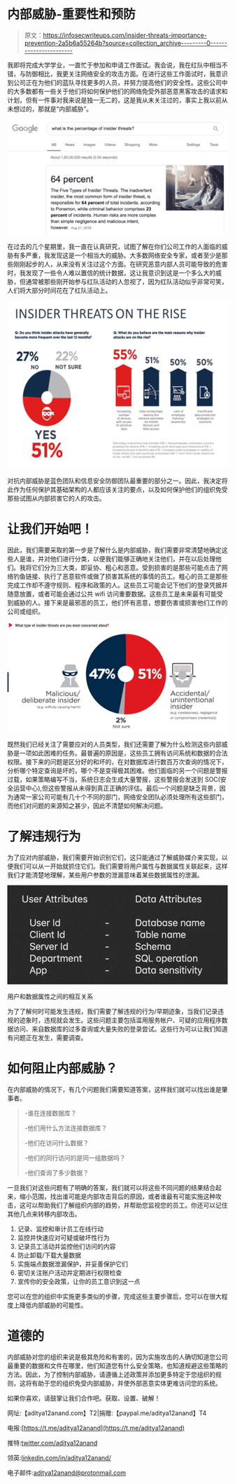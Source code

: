 # 内部威胁-重要性和预防

> 原文：<https://infosecwriteups.com/insider-threats-importance-prevention-2a5b6a55264b?source=collection_archive---------0----------------------->

我即将完成大学学业，一直忙于参加和申请工作面试。我会说，我在红队中相当不错，与防御相比，我更关注网络安全的攻击方面。在进行这些工作面试时，我意识到公司正在为他们的蓝队寻找更多的人员，并努力提高他们的安全性。这些公司中的大多数都有一些关于他们将如何保护他们的网络免受外部恶意黑客攻击的请求和计划，但有一件事对我来说是独一无二的，这是我从未关注过的，事实上我以前从未想过的，那就是“内部威胁”。

![](img/84a446782c3b766e7349bcdee6839b8e.png)

在过去的几个星期里，我一直在认真研究，试图了解在你们公司工作的人面临的威胁有多严重，我发现这是一个相当大的威胁。大多数网络安全专家，或者至少是那些刚刚起步的人，从来没有关注过这个方面。在研究恶意内部人员可能导致的危害时，我发现了一些令人难以置信的统计数据，这让我意识到这是一个多么大的威胁，但通常被那些刚开始参与红队活动的人忽视了，因为红队活动似乎非常可笑，人们将大部分时间花在了红队活动上。

![](img/c26445d5bc5356119abe5ed44eef5671.png)

对抗内部威胁是蓝色团队和信息安全防御团队最重要的部分之一。因此，我决定将此作为任何保护其基础架构的人都应该关注的要点，以及如何保护他们的组织免受那些试图从内部损害它的人的攻击。

# 让我们开始吧！

因此，我们需要采取的第一步是了解什么是内部威胁，我们需要非常清楚地确定这些人是谁，并对他们进行分类，以便我们能够正确地关注他们，并在以后处理他们。我将它们分为三大类，即妥协、粗心和恶意。受到损害的是那些可能点击了网络钓鱼链接、执行了恶意软件或做了损害其系统的事情的员工。粗心的员工是那些完成工作却不遵守规则、程序和政策的人。这些员工可能会记下他们的登录凭据并随意放置，或者可能会通过公共 wifi 访问重要数据。这些员工是未来最有可能受到威胁的人。接下来是最邪恶的员工，他们怀有恶意，想要伤害或损害他们工作的公司或组织。

![](img/d39a32514c2e2d5f879369074cbe434e.png)

既然我们已经关注了需要应对的人员类型，我们还需要了解为什么检测这些内部威胁是一项如此困难的任务。最普遍的原因是，这些员工拥有访问系统和数据的合法权限。接下来的问题是区分好的和坏的，在对数据库进行数百万次查询的情况下，分析哪个特定查询是坏的，哪个不是变得极其困难。他们面临的另一个问题是警报过载，如果策略编写不当，系统日志会生成大量警报，这些警报会发送到 SOC(安全运营中心),但这些警报从未得到真正正确的评估。最后一个问题是缺乏背景，因为通常一家公司可能有几十个不同的部门，网络安全团队必须处理所有这些部门，而他们对问题的来源知之甚少，因此不清楚如何解决问题。

# 了解违规行为

为了应对内部威胁，我们需要开始识别它们，这只能通过了解威胁媒介来实现，以便我们可以从一开始就抓住它们。我们需要将用户属性与数据属性关联起来，这样我们才能清楚地理解，某些用户参数的泄漏意味着某些数据属性的泄漏。

![](img/af507b05ac877fecd81bd6a6510501e8.png)

用户和数据属性之间的相互关系

为了了解何时可能发生违规，我们需要了解违规的行为/早期迹象，当我们记录违规的迹象时，违规就会发生。这些问题主要包括滥用服务帐户、可疑的应用程序数据访问、来自数据库的过多查询或大量失败的登录尝试。这些行为可以让我们知道有问题正在发生，需要调查。

# 如何阻止内部威胁？

在内部威胁的情况下，有几个问题我们需要知道答案，这样我们就可以找出谁是肇事者。

> -谁在连接数据库？
> 
> -他们用什么方法连接数据库？
> 
> -他们在访问什么数据？
> 
> -他们的同行访问的是同一组数据吗？
> 
> -他们查询了多少数据？

一旦我们对这些问题有了明确的答案，我们就可以将这些不同问题的结果结合起来，缩小范围，找出谁可能是内部攻击背后的原因，或者谁最有可能实施这种攻击，这可以帮助我们了解组织内部的趋势，并帮助您监视您的员工。你还可以记住其他几点来转移内部攻击。

1.  记录、监控和审计员工在线行动
2.  监控并快速应对可疑或破坏性行为
3.  记录员工活动并监控他们访问的内容
4.  防止卸载/下载大量数据
5.  实施端点数据泄漏保护，并妥善保护它们
6.  密切关注账户活动并定期进行权限检查
7.  宣传你的安全政策，让你的员工意识到这一点

您可以在您的组织中实施更多类似的步骤，完成这些主要步骤后，您可以在很大程度上降低内部威胁的可能性。

# 道德的

内部威胁对您的组织来说是极其危险和有害的，因为实施攻击的人确切知道您公司最重要的数据和文件在哪里，他们知道您有什么安全策略，也知道规避这些策略的方法。因此，为了控制内部威胁，请遵循上述政策并添加更多特定于您组织的规则，这将有助于您的组织免受内部威胁，并使外部恶意实体更难访问您的系统。

如果你喜欢，请鼓掌让我们合作吧。获取、设置、破解！

网址:【aditya12anand.com】T2|捐赠:【paypal.me/aditya12anand】T4

电报:[https://t.me/aditya12anand](https://t.me/aditya12anand)

推特:[twitter.com/aditya12anand](https://twitter.com/aditya12anand?source=post_page---------------------------)

领英:[linkedin.com/in/aditya12anand/](https://www.linkedin.com/in/aditya12anand/?source=post_page---------------------------)

电子邮件:aditya12anand@protonmail.com